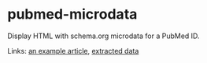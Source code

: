 pubmed-microdata
================

Display HTML with schema.org microdata for a PubMed ID.

Links: [an example article](http://pubmed.macropus.org/18024188), [extracted data](http://www.google.com/webmasters/tools/richsnippets?url=http%3A%2F%2Fpubmed.macropus.org%2F18024188&html)